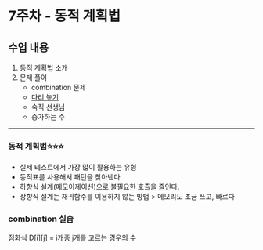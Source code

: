 # 7주차 - 동적 계획법

## 수업 내용

1. 동적 계획법 소개
2. 문제 풀이
   - combination 문제
   - [다리 놓기](https://www.acmicpc.net/problem/1010)
   - 숙직 선생님
   - 증가하는 수

---

### 동적 계획법⭐⭐⭐

- 실제 테스트에서 가장 많이 활용하는 유형
- 동적표를 사용해서 패턴을 찾아낸다.
- 하향식 설계(메모이제이션)으로 불필요한 호출을 줄인다.
- 상향식 설계는 재귀함수를 이용하지 않는 방법 > 메모리도 조금 쓰고, 빠르다

### combination 실습

점화식 D[i][j] = i개중 j개를 고르는 경우의 수
